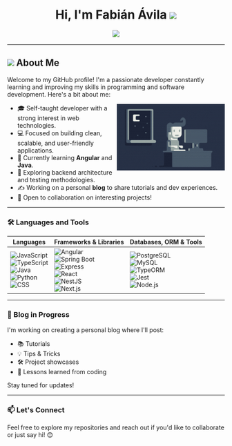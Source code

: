 <h1 align="center">
  <b>Hi, I'm Fabián Ávila</b>
  <img src="https://media.giphy.com/media/hvRJCLFzcasrR4ia7z/giphy.gif" width="35">
</h1>

<p align="center">
  <img src="https://readme-typing-svg.herokuapp.com?font=Fira+Code&duration=3000&pause=1000&color=00ADB5&center=true&vCenter=true&width=435&lines=Passionate+Developer+%F0%9F%94%A5;Always+learning+something+new+%F0%9F%93%9A;Open+to+collaborations+%F0%9F%92%BB;Lover+of+clean+code+%E2%9C%A8" />
</p>

---

## <picture><img src="https://github.com/7oSkaaa/7oSkaaa/blob/main/Images/about_me.gif?raw=true" width=50px></picture> About Me

Welcome to my GitHub profile! I'm a passionate developer constantly learning and improving my skills in programming and software development. Here's a bit about me:

<img align="right" src="https://raw.githubusercontent.com/AVS1508/AVS1508/master/assets/Night-Coding.gif" width="250"/>

- 🎓 Self-taught developer with a strong interest in web technologies.
- 💻 Focused on building clean, scalable, and user-friendly applications.
- 🌱 Currently learning **Angular** and **Java**.
- 📖 Exploring backend architecture and testing methodologies.
- ✍️ Working on a personal **blog** to share tutorials and dev experiences.
- 🤝 Open to collaboration on interesting projects!

---

### 🛠️ Languages and Tools

| **Languages** | **Frameworks & Libraries** | **Databases, ORM & Tools** |
|--------------|-----------------------------|-----------------------------|
| ![JavaScript](https://img.shields.io/badge/JavaScript-F7DF1E?logo=javascript&logoColor=black) <br> ![TypeScript](https://img.shields.io/badge/TypeScript-3178C6?logo=typescript&logoColor=white) <br> ![Java](https://img.shields.io/badge/Java-ED8B00?logo=java&logoColor=white) <br> ![Python](https://img.shields.io/badge/Python-3776AB?logo=python&logoColor=white) <br> ![CSS](https://img.shields.io/badge/Pure%20CSS-2965f1?logo=css3&logoColor=white) | ![Angular](https://img.shields.io/badge/Angular-DD0031?logo=angular&logoColor=white) <br> ![Spring Boot](https://img.shields.io/badge/Spring%20Boot-6DB33F?logo=springboot&logoColor=white) <br> ![Express](https://img.shields.io/badge/Express.js-000000?logo=express&logoColor=white) <br> ![React](https://img.shields.io/badge/React-61DAFB?logo=react&logoColor=black) <br> ![NestJS](https://img.shields.io/badge/NestJS-E0234E?logo=nestjs&logoColor=white) <br> ![Next.js](https://img.shields.io/badge/Next.js-000000?logo=next.js&logoColor=white) | ![PostgreSQL](https://img.shields.io/badge/PostgreSQL-4169E1?logo=postgresql&logoColor=white) <br> ![MySQL](https://img.shields.io/badge/MySQL-4479A1?logo=mysql&logoColor=white) <br> ![TypeORM](https://img.shields.io/badge/TypeORM-FF4785?logo=typeorm&logoColor=white) <br> ![Jest](https://img.shields.io/badge/Jest-C21325?logo=jest&logoColor=white) <br> ![Node.js](https://img.shields.io/badge/Node.js-339933?logo=node.js&logoColor=white) |



---

### 📝 Blog in Progress

I'm working on creating a personal blog where I'll post:

- 📚 Tutorials
- 💡 Tips & Tricks
- 🛠️ Project showcases
- 🧠 Lessons learned from coding

Stay tuned for updates!

---

### 📫 Let's Connect

Feel free to explore my repositories and reach out if you'd like to collaborate or just say hi! 😊

